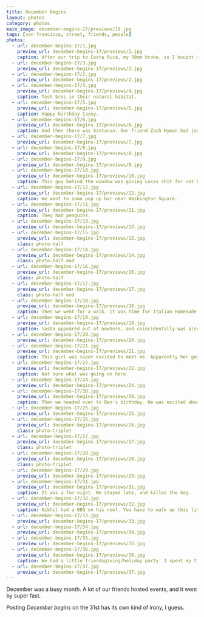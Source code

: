```yaml
---
title: December Begins
layout: photos
category: photos
main_image: december-begins-17/previews/19.jpg
tags: [san francisco, street, friends, people]
photos:
  - url: december-begins-17/1.jpg
    preview_url: december-begins-17/previews/1.jpg
    caption: After our trip to Costa Rica, my 50mm broke, so I bought myself a 35mm lens. This is the first photo I ever took with it.
  - url: december-begins-17/3.jpg
    preview_url: december-begins-17/previews/3.jpg
  - url: december-begins-17/2.jpg
    preview_url: december-begins-17/previews/2.jpg
  - url: december-begins-17/4.jpg
    preview_url: december-begins-17/previews/4.jpg
    caption: Tech bros in their natural habitat.
  - url: december-begins-17/5.jpg
    preview_url: december-begins-17/previews/5.jpg
    caption: Happy birthday Casey.
  - url: december-begins-17/6.jpg
    preview_url: december-begins-17/previews/6.jpg
    caption: And then there was Santacon. Our friend Zach Hyman had just moved to SF - things are about to get confusing with two Zachs in my life.
  - url: december-begins-17/7.jpg
    preview_url: december-begins-17/previews/7.jpg
  - url: december-begins-17/8.jpg
    preview_url: december-begins-17/previews/8.jpg
  - url: december-begins-17/9.jpg
    preview_url: december-begins-17/previews/9.jpg
  - url: december-begins-17/10.jpg
    preview_url: december-begins-17/previews/10.jpg
    caption: This guy behind the window was giving Lucas shit for not having a costume, so Hannah handed him her hat. He wasn't amused.
  - url: december-begins-17/12.jpg
    preview_url: december-begins-17/previews/12.jpg
    caption: We went to some pop up bar near Washington Square.
  - url: december-begins-17/11.jpg
    preview_url: december-begins-17/previews/11.jpg
    caption: They had penguins.
  - url: december-begins-17/13.jpg
    preview_url: december-begins-17/previews/13.jpg
  - url: december-begins-17/15.jpg
    preview_url: december-begins-17/previews/15.jpg
    class: photo-half
  - url: december-begins-17/14.jpg
    preview_url: december-begins-17/previews/14.jpg
    class: photo-half end
  - url: december-begins-17/16.jpg
    preview_url: december-begins-17/previews/16.jpg
    class: photo-half
  - url: december-begins-17/17.jpg
    preview_url: december-begins-17/previews/17.jpg
    class: photo-half end
  - url: december-begins-17/18.jpg
    preview_url: december-begins-17/previews/18.jpg
    caption: Then we went for a walk. It was time for Italian Homemade.
  - url: december-begins-17/19.jpg
    preview_url: december-begins-17/previews/19.jpg
    caption: Sasha appeared out of nowhere, and coincidentally was also headed to Italian Homemade.
  - url: december-begins-17/20.jpg
    preview_url: december-begins-17/previews/20.jpg
  - url: december-begins-17/21.jpg
    preview_url: december-begins-17/previews/21.jpg
    caption: This girl was super excited to meet me. Apparently her goal for the day was to meet a fellow Jew.
  - url: december-begins-17/22.jpg
    preview_url: december-begins-17/previews/22.jpg
    caption: Not sure what was going on here.
  - url: december-begins-17/24.jpg
    preview_url: december-begins-17/previews/24.jpg
  - url: december-begins-17/30.jpg
    preview_url: december-begins-17/previews/30.jpg
    caption: Then we headed over to Ben's birthday. He was excited about having a keg.
  - url: december-begins-17/25.jpg
    preview_url: december-begins-17/previews/25.jpg
  - url: december-begins-17/26.jpg
    preview_url: december-begins-17/previews/26.jpg
    class: photo-triplet
  - url: december-begins-17/27.jpg
    preview_url: december-begins-17/previews/27.jpg
    class: photo-triplet
  - url: december-begins-17/28.jpg
    preview_url: december-begins-17/previews/28.jpg
    class: photo-triplet
  - url: december-begins-17/29.jpg
    preview_url: december-begins-17/previews/29.jpg
  - url: december-begins-17/31.jpg
    preview_url: december-begins-17/previews/31.jpg
    caption: It was a fun night. We stayed late, and killed the keg.
  - url: december-begins-17/32.jpg
    preview_url: december-begins-17/previews/32.jpg
    caption: Nikhil had a BBQ on his roof. You have to walk up this little alley to get there.
  - url: december-begins-17/33.jpg
    preview_url: december-begins-17/previews/33.jpg
  - url: december-begins-17/34.jpg
    preview_url: december-begins-17/previews/34.jpg
  - url: december-begins-17/35.jpg
    preview_url: december-begins-17/previews/35.jpg
  - url: december-begins-17/36.jpg
    preview_url: december-begins-17/previews/36.jpg
    caption: We had a little friendsgiving/holiday party. I spent my time cooking and eating, so there aren't many photos. I hope this one becomes a tradition.
  - url: december-begins-17/37.jpg
    preview_url: december-begins-17/previews/37.jpg
---
```


December was a busy month. A lot of our friends hosted events, and it went by super fast.

Posting _December begins_ on the 31st has its own kind of irony, I guess.